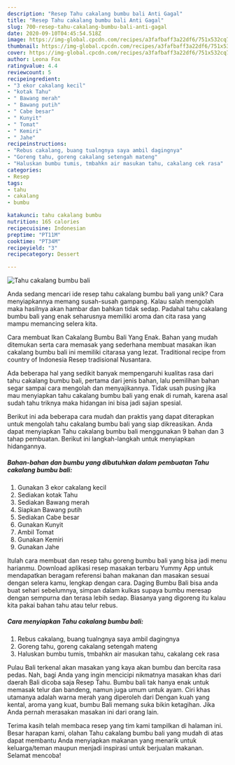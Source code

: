```yaml
---
description: "Resep Tahu cakalang bumbu bali Anti Gagal"
title: "Resep Tahu cakalang bumbu bali Anti Gagal"
slug: 700-resep-tahu-cakalang-bumbu-bali-anti-gagal
date: 2020-09-10T04:45:54.518Z
image: https://img-global.cpcdn.com/recipes/a3fafbaff3a22df6/751x532cq70/tahu-cakalang-bumbu-bali-foto-resep-utama.jpg
thumbnail: https://img-global.cpcdn.com/recipes/a3fafbaff3a22df6/751x532cq70/tahu-cakalang-bumbu-bali-foto-resep-utama.jpg
cover: https://img-global.cpcdn.com/recipes/a3fafbaff3a22df6/751x532cq70/tahu-cakalang-bumbu-bali-foto-resep-utama.jpg
author: Leona Fox
ratingvalue: 4.4
reviewcount: 5
recipeingredient:
- "3 ekor cakalang kecil"
- "kotak Tahu"
- " Bawang merah"
- " Bawang putih"
- " Cabe besar"
- " Kunyit"
- " Tomat"
- " Kemiri"
- " Jahe"
recipeinstructions:
- "Rebus cakalang, buang tualngnya saya ambil dagingnya"
- "Goreng tahu, goreng cakalang setengah mateng"
- "Haluskan bumbu tumis, tmbahkn air masukan tahu, cakalang cek rasa"
categories:
- Resep
tags:
- tahu
- cakalang
- bumbu

katakunci: tahu cakalang bumbu 
nutrition: 165 calories
recipecuisine: Indonesian
preptime: "PT11M"
cooktime: "PT34M"
recipeyield: "3"
recipecategory: Dessert

---
```



![Tahu cakalang bumbu bali](https://img-global.cpcdn.com/recipes/a3fafbaff3a22df6/751x532cq70/tahu-cakalang-bumbu-bali-foto-resep-utama.jpg)

Anda sedang mencari ide resep tahu cakalang bumbu bali yang unik? Cara menyiapkannya memang susah-susah gampang. Kalau salah mengolah maka hasilnya akan hambar dan bahkan tidak sedap. Padahal tahu cakalang bumbu bali yang enak seharusnya memiliki aroma dan cita rasa yang mampu memancing selera kita.

Cara membuat Ikan Cakalang Bumbu Bali Yang Enak. Bahan yang mudah ditemukan serta cara memasak yang sederhana membuat masakan ikan cakalang bumbu bali ini memiliki citarasa yang lezat. Traditional recipe from country of Indonesia Resep tradisional Nusantara.

Ada beberapa hal yang sedikit banyak mempengaruhi kualitas rasa dari tahu cakalang bumbu bali, pertama dari jenis bahan, lalu pemilihan bahan segar sampai cara mengolah dan menyajikannya. Tidak usah pusing jika mau menyiapkan tahu cakalang bumbu bali yang enak di rumah, karena asal sudah tahu triknya maka hidangan ini bisa jadi sajian spesial.


Berikut ini ada beberapa cara mudah dan praktis yang dapat diterapkan untuk mengolah tahu cakalang bumbu bali yang siap dikreasikan. Anda dapat menyiapkan Tahu cakalang bumbu bali menggunakan 9 bahan dan 3 tahap pembuatan. Berikut ini langkah-langkah untuk menyiapkan hidangannya.

<!--inarticleads1-->

##### Bahan-bahan dan bumbu yang dibutuhkan dalam pembuatan Tahu cakalang bumbu bali:

1. Gunakan 3 ekor cakalang kecil
1. Sediakan kotak Tahu
1. Sediakan  Bawang merah
1. Siapkan  Bawang putih
1. Sediakan  Cabe besar
1. Gunakan  Kunyit
1. Ambil  Tomat
1. Gunakan  Kemiri
1. Gunakan  Jahe


Itulah cara membuat dan resep tahu goreng bumbu bali yang bisa jadi menu harianmu. Download aplikasi resep masakan terbaru Yummy App untuk mendapatkan beragam referensi bahan makanan dan masakan sesuai dengan selera kamu, lengkap dengan cara. Daging Bumbu Bali bisa anda buat sehari sebelumnya, simpan dalam kulkas supaya bumbu meresap dengan sempurna dan terasa lebih sedap. Biasanya yang digoreng itu kalau kita pakai bahan tahu atau telur rebus. 

<!--inarticleads2-->

##### Cara menyiapkan Tahu cakalang bumbu bali:

1. Rebus cakalang, buang tualngnya saya ambil dagingnya
1. Goreng tahu, goreng cakalang setengah mateng
1. Haluskan bumbu tumis, tmbahkn air masukan tahu, cakalang cek rasa


Pulau Bali terkenal akan masakan yang kaya akan bumbu dan bercita rasa pedas. Nah, bagi Anda yang ingin mencicipi nikmatnya masakan khas dari daerah Bali dicoba saja Resep Tahu. Bumbu bali tak hanya enak untuk memasak telur dan bandeng, namun juga umum untuk ayam. Ciri khas utamanya adalah warna merah yang diperoleh dari Dengan kuah yang kental, aroma yang kuat, bumbu Bali memang suka bikin ketagihan. Jika Anda pernah merasakan masakan ini dari orang lain. 

Terima kasih telah membaca resep yang tim kami tampilkan di halaman ini. Besar harapan kami, olahan Tahu cakalang bumbu bali yang mudah di atas dapat membantu Anda menyiapkan makanan yang menarik untuk keluarga/teman maupun menjadi inspirasi untuk berjualan makanan. Selamat mencoba!
